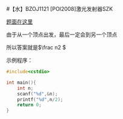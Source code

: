 #【水】BZOJ1121 [POI2008]激光发射器SZK

[题面在这里](http://www.lydsy.com/JudgeOnline/problem.php?id=1121)



由于从一个顶点出发，最后一定会到另一个顶点

所以答案就是$\frac n2 $



示例程序：

```C++
#include<cstdio>

int main(){
	int n;
	scanf("%d",&n);
	printf("%d",n/2);
	return 0;
}
```

